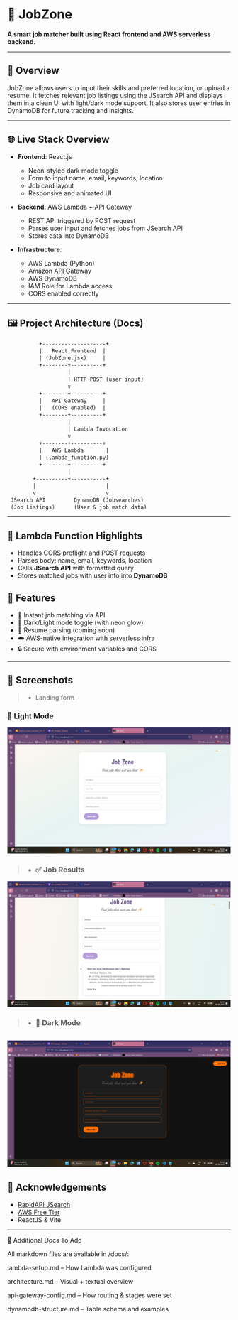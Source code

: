 # 💼 JobZone

**A smart job matcher built using React frontend and AWS serverless backend.**

---

## 🚀 Overview

JobZone allows users to input their skills and preferred location, or upload a resume. It fetches relevant job listings using the JSearch API and displays them in a clean UI with light/dark mode support. It also stores user entries in DynamoDB for future tracking and insights.

---

## 🌐 Live Stack Overview

* **Frontend**: React.js

  * Neon-styled dark mode toggle
  * Form to input name, email, keywords, location
  * Job card layout
  * Responsive and animated UI

* **Backend**: AWS Lambda + API Gateway

  * REST API triggered by POST request
  * Parses user input and fetches jobs from JSearch API
  * Stores data into DynamoDB

* **Infrastructure**:

  * AWS Lambda (Python)
  * Amazon API Gateway
  * AWS DynamoDB
  * IAM Role for Lambda access
  * CORS enabled correctly

---

## 🖼️ Project Architecture (Docs)

```text
          +--------------------+
          |   React Frontend  |
          | (JobZone.jsx)     |
          +--------+----------+
                   |
                   | HTTP POST (user input)
                   v
          +--------+----------+
          |   API Gateway     |
          |   (CORS enabled)  |
          +--------+----------+
                   |
                   | Lambda Invocation
                   v
          +--------+----------+
          |   AWS Lambda       |
          | (lambda_function.py)
          +--------+----------+
                   |
        +----------+-----------+
        |                      |
        v                      v
 JSearch API         DynamoDB (Jobsearches)
 (Job Listings)      (User & job match data)
```

---

## 📂 Lambda Function Highlights

* Handles CORS preflight and POST requests
* Parses body: name, email, keywords, location
* Calls **JSearch API** with formatted query
* Stores matched jobs with user info into **DynamoDB**

## 🌈 Features

* 🎯 Instant job matching via API
* 🌙 Dark/Light mode toggle (with neon glow)
* 🧠 Resume parsing (coming soon)
* ☁️ AWS-native integration with serverless infra
* 🔒 Secure with environment variables and CORS

---
## 📸 Screenshots
> * Landing form
 ### 🌝 Light Mode
![LightMode](./screenshots/Light-mode.png)
> * ### ✅ Job Results
![Job Results](./screenshots/Result.png)
> * ### 🌚 Dark Mode
 ![Dark Mode](./screenshots/Darkmode.png) 
---

## 🙌 Acknowledgements

* [RapidAPI JSearch](https://rapidapi.com/letscrape-6bRBa3QguO5/api/jsearch/)
* [AWS Free Tier](https://aws.amazon.com/free/)
* ReactJS & Vite
---
📁 Additional Docs To Add

All markdown files are available in /docs/:

lambda-setup.md – How Lambda was configured

architecture.md – Visual + textual overview

api-gateway-config.md – How routing & stages were set

dynamodb-structure.md – Table schema and examples
